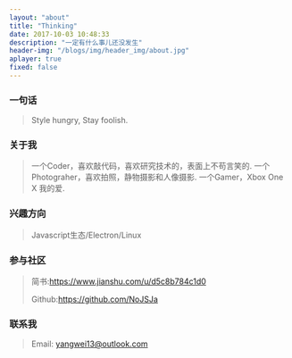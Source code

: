 ```yaml
---
layout: "about"
title: "Thinking"
date: 2017-10-03 10:48:33
description: "一定有什么事儿还没发生"
header-img: "/blogs/img/header_img/about.jpg"
aplayer: true
fixed: false
---
```


### 一句话

>Style hungry, Stay foolish.

### 关于我

>一个Coder，喜欢敲代码，喜欢研究技术的，表面上不苟言笑的.
>一个Photograher，喜欢拍照，静物摄影和人像摄影.
>一个Gamer，Xbox One X 我的爱.

### 兴趣方向

> Javascript生态/Electron/Linux

### 参与社区

 > 简书:https://www.jianshu.com/u/d5c8b784c1d0
 >
 > Github:https://github.com/NoJSJa

### 联系我

>Email: yangwei13@outlook.com

